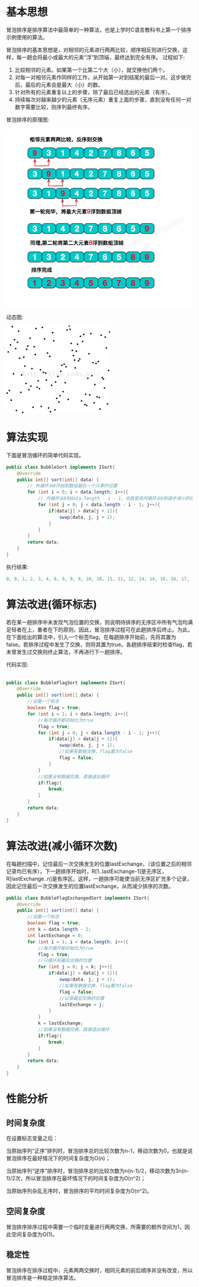 # 基本思想
冒泡排序是排序算法中最简单的一种算法，也是上学时C语言教科书上第一个排序示例使用的算法。

冒泡排序的基本思想是，对相邻的元素进行两两比较，顺序相反则进行交换，这样，每一趟会将最小或最大的元素“浮”到顶端，最终达到完全有序。
过程如下:
1. 比较相邻的元素。如果第一个比第二个大（小），就交换他们两个。
2. 对每一对相邻元素作同样的工作，从开始第一对到结尾的最后一对。这步做完后，最后的元素会是最大（小）的数。
3. 针对所有的元素重复以上的步骤，除了最后已经选出的元素（有序）。
4. 持续每次对越来越少的元素（无序元素）重复上面的步骤，直到没有任何一对数字需要比较，则序列最终有序。

冒泡排序的原理图:

![冒泡排序原理图](../assets/images/bubbleSort.png)

动态图:

![冒泡排序动态图](../assets/images/BubbleAnimation.gif)

# 算法实现
下面是冒泡循环的简单代码实现。
```java
public class BubbleSort implements ISort{
    @Override
    public int[] sort(int[] data) {
        // 外循环从0开始到数组最后一个元素的位置
        for (int i = 0; i < data.length; i++){
            // 内循环从0到data.length - i - 1，也就是说内循环从0到逐步减小的位置下标
            for (int j = 0; j < data.length - i - 1; j++){
                if(data[j] > data[j + 1]){
                    swap(data, j, j + 1);
                }
            }
        }
        return data;
    }
}
```

执行结果:
```java
0, 0, 1, 2, 3, 4, 6, 9, 9, 9, 10, 10, 11, 11, 12, 14, 14, 16, 16, 17, 17, 19, 19, 20, 21, 24, 25, 26, 27, 27, 28, 30, 32, 32, 32, 35, 35, 37, 39, 40, 40, 41, 41, 41, 42, 42, 42, 43, 44, 48,
```

# 算法改进(循环标志)

若在某一趟排序中未发现气泡位置的交换，则说明待排序的无序区中所有气泡均满足轻者在上，重者在下的原则，因此，冒泡排序过程可在此趟排序后终止。为此，在下面给出的算法中，引入一个标签flag，在每趟排序开始前，先将其置为false。若排序过程中发生了交换，则将其置为true。各趟排序结束时检查flag，若未曾发生过交换则终止算法，不再进行下一趟排序。

代码实现:
```java

public class BubbleFlagSort implements ISort{
    @Override
    public int[] sort(int[] data) {
        //设置一个标志
        boolean flag = true;
        for (int i = 1; i < data.length; i++){
            //每次循环都初始化为true
            flag = true;
            for (int j = 0; j < data.length - i - 1; j++){
                if(data[j] > data[j + 1]){
                    swap(data, j, j + 1);
                    //如果有数据交换，flag置为false
                    flag = false;
                }
            }
            //如果没有数据交换，直接退出循环
            if(flag){
                break;
            }
        }
        return data;
    }
}
```

# 算法改进(减小循环次数)

在每趟扫描中，记住最后一次交换发生的位置lastExchange，（该位置之后的相邻记录均已有序）。下一趟排序开始时，R[1..lastExchange-1]是无序区，R[lastExchange..n]是有序区。这样，一趟排序可能使当前无序区扩充多个记录，因此记住最后一次交换发生的位置lastExchange，从而减少排序的次数。


```java
public class BubbleFlagExchangedSort implements ISort{
    @Override
    public int[] sort(int[] data) {
        //设置一个标志
        boolean flag = true;
        int k = data.length - 2;
        int lastExchange = 0;
        for (int i = 1; i < data.length; i++){
            //每次循环都初始化为true
            flag = true;
            //只循环到最后交换的位置
            for (int j = 0; j < k; j++){
                if(data[j] > data[j + 1]){
                    swap(data, j, j + 1);
                    //如果有数据交换，flag置为false
                    flag = false;
                    //记录最后交换的位置
                    lastExchange = j;
                }
            }
            k = lastExchange;
            //如果没有数据交换，直接退出循环
            if(flag){
                break;
            }
        }
        return data;
    }
}
```
# 性能分析

## 时间复杂度

在设置标志变量之后：

当原始序列“正序”排列时，冒泡排序总的比较次数为n-1，移动次数为0，也就是说冒泡排序在最好情况下的时间复杂度为O(n)；

当原始序列“逆序”排序时，冒泡排序总的比较次数为n(n-1)/2，移动次数为3n(n-1)/2次，所以冒泡排序在最坏情况下的时间复杂度为O(n^2)；

当原始序列杂乱无序时，冒泡排序的平均时间复杂度为O(n^2)。

## 空间复杂度

冒泡排序排序过程中需要一个临时变量进行两两交换，所需要的额外空间为1，因此空间复杂度为O(1)。

## 稳定性

冒泡排序在排序过程中，元素两两交换时，相同元素的前后顺序并没有改变，所以冒泡排序是一种稳定排序算法。









